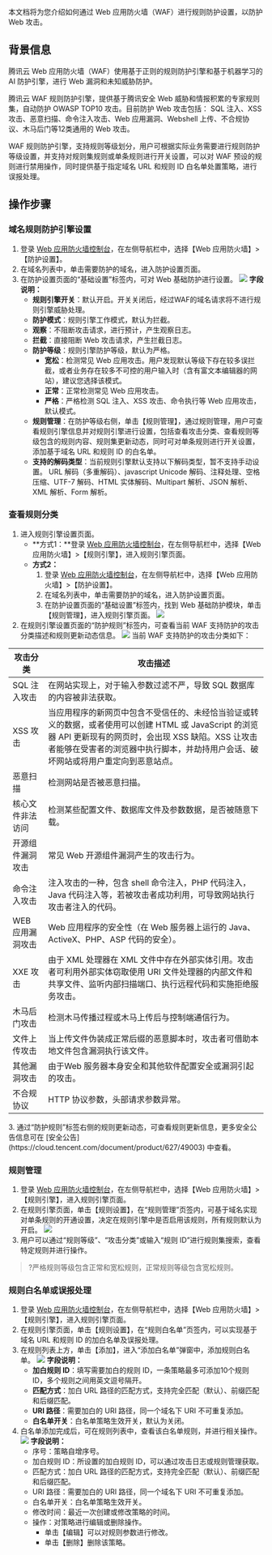 本文档将为您介绍如何通过 Web 应用防火墙（WAF）进行规则防护设置，以防护 Web 攻击。
## 背景信息
腾讯云 Web 应用防火墙（WAF）使用基于正则的规则防护引擎和基于机器学习的 AI 防护引擎，进行 Web 漏洞和未知威胁防护。

腾讯云 WAF 规则防护引擎，提供基于腾讯安全 Web 威胁和情报积累的专家规则集，自动防护 OWASP TOP10 攻击。目前防护 Web 攻击包括： SQL 注入、XSS 攻击、恶意扫描、命令注入攻击、Web 应用漏洞、Webshell 上传、不合规协议、木马后门等12类通用的 Web 攻击。

WAF 规则防护引擎，支持规则等级划分，用户可根据实际业务需要进行规则防护等级设置，并支持对规则集规则或单条规则进行开关设置，可以对 WAF 预设的规则进行禁用操作，同时提供基于指定域名 URL 和规则 ID 白名单处置策略，进行误报处理。

## 操作步骤
### 域名规则防护引擎设置
1. 登录 [Web 应用防火墙控制台](https://console.cloud.tencent.com/guanjia/waf/config)，在左侧导航栏中，选择【Web 应用防火墙】>【防护设置】。
2. 在域名列表中，单击需要防护的域名，进入防护设置页面。
3. 在防护设置页面的“基础设置”标签内，可对 Web 基础防护进行设置。
![](https://main.qcloudimg.com/raw/e44f35ade5584b3eaa9ff3c065d87fc1.png)
**字段说明：**
	- **规则引擎开关**：默认开启。开关关闭后，经过WAF的域名请求将不进行规则引擎威胁处理。
	- **防护模式**：规则引擎工作模式，默认为拦截。
	 - **观察**：不阻断攻击请求，进行预计，产生观察日志。
	 - **拦截**：直接阻断 Web 攻击请求，产生拦截日志。
	- **防护等级**：规则引擎防护等级，默认为严格。
		- **宽松**：检测常见 Web 应用攻击。用户发现默认等级下存在较多误拦截，或者业务存在较多不可控的用户输入时（含有富文本编辑器的网站），建议您选择该模式。
		- **正常**：正常检测常见 Web 应用攻击。
		- **严格**：严格检测 SQL 注入、XSS 攻击、命令执行等 Web 应用攻击，默认模式。
	- **规则管理**：在防护等级右侧，单击【规则管理】，通过规则管理，用户可查看规则引擎信息并对规则引擎进行设置，包括查看攻击分类、查看规则等级包含的规则内容、规则集更新动态，同时可对单条规则进行开关设置，添加基于域名 URL 和规则 ID 的白名单。
	- **支持的解码类型**：当前规则引擎默认支持以下解码类型，暂不支持手动设置。
	URL 解码（多重解码）、javascript Unicode 解码、注释处理、空格压缩、UTF-7 解码、HTML 实体解码、Multipart 解析、JSON 解析、XML 解析、Form 解析。
	
### 查看规则分类
1. 进入规则引擎设置页面。
	- **方式1：**登录 [Web 应用防火墙控制台](https://console.cloud.tencent.com/guanjia/waf/rule)，在左侧导航栏中，选择【Web 应用防火墙】>【规则引擎】，进入规则引擎页面。
	- **方式2：**
		1. 登录 [Web 应用防火墙控制台](https://console.cloud.tencent.com/guanjia/waf/config)，在左侧导航栏中，选择【Web 应用防火墙】>【防护设置】。
		2. 在域名列表中，单击需要防护的域名，进入防护设置页面。
		3. 在防护设置页面的“基础设置”标签内，找到 Web 基础防护模块，单击【规则管理】，进入规则引擎页面。
![](https://main.qcloudimg.com/raw/48cd6b41d942468852f09d2c7b2e0bec.png)
2. 在规则引擎设置页面的“防护规则”标签内，可查看当前 WAF 支持防护的攻击分类描述和规则更新动态信息。
![](https://main.qcloudimg.com/raw/2027673c921993539719191b99225f5f.png)
当前 WAF 支持防护的攻击分类如下：
<table>
<thead>
<tr>
<th>攻击分类</th>
<th>攻击描述</th>
</tr>
</thead>
<tbody><tr>
<td>SQL 注入攻击</td>
<td>在网站实现上，对于输入参数过滤不严，导致 SQL 数据库的内容被非法获取。</td>
</tr>
<tr>
<td>XSS 攻击</td>
<td>当应用程序的新网页中包含不受信任的、未经恰当验证或转义的数据，或者使用可以创建 HTML 或 JavaScript 的浏览器 API 更新现有的网页时，会出现 XSS 缺陷。XSS 让攻击者能够在受害者的浏览器中执行脚本，并劫持用户会话、破坏网站或将用户重定向到恶意站点。</td>
</tr>
<tr>
<td>恶意扫描</td>
<td>检测网站是否被恶意扫描。</td>
</tr>
<tr>
<td>核心文件非法访问</td>
<td>检测某些配置文件、数据库文件及参数数据，是否被随意下载。</td>
</tr>
<tr>
<td>开源组件漏洞攻击</td>
<td>常见 Web 开源组件漏洞产生的攻击行为。</td>
</tr>
<tr>
<td>命令注入攻击</td>
<td>注入攻击的一种，包含 shell 命令注入，PHP 代码注入，Java 代码注入等，若被攻击者成功利用，可导致网站执行攻击者注入的代码。</td>
</tr>
<tr>
<td>WEB 应用漏洞攻击</td>
<td>Web 应用程序的安全性（在 Web 服务器上运行的 Java、 ActiveX、PHP、ASP 代码的安全）。</td>
</tr>
<tr>
<td>XXE 攻击</td>
<td>由于 XML 处理器在 XML 文件中存在外部实体引用。攻击者可利用外部实体窃取使用 URI 文件处理器的内部文件和共享文件、监听内部扫描端口、执行远程代码和实施拒绝服务攻击。</td>
</tr>
<tr>
<td>木马后门攻击</td>
<td>检测木马传播过程或木马上传后与控制端通信行为。</td>
</tr>
<tr>
<td>文件上传攻击</td>
<td>当上传文件伪装成正常后缀的恶意脚本时，攻击者可借助本地文件包含漏洞执行该文件。</td>
</tr>
<tr>
<td>其他漏洞攻击</td>
<td>由于Web 服务器本身安全和其他软件配置安全或漏洞引起的攻击。</td>
</tr>
<tr>
<td>不合规协议</td>
<td>HTTP 协议参数，头部请求参数异常。</td>
</tr>
</tbody></table>
3. 通过“防护规则”标签右侧的规则更新动态，可查看规则更新信息，更多安全公告信息可在 [安全公告](https://cloud.tencent.com/document/product/627/49003) 中查看。

### 规则管理
1. 登录 [Web 应用防火墙控制台](https://console.cloud.tencent.com/guanjia/waf/rule)，在左侧导航栏中，选择【Web 应用防火墙】>【规则引擎】，进入规则引擎页面。
2. 在规则引擎页面，单击【规则设置】，在“规则管理”页签内，可基于域名实现对单条规则的开通设置，决定在规则引擎中是否启用该规则，所有规则默认为开启。
![](https://main.qcloudimg.com/raw/ee70ee2533d3e51e80f0c4e355b24d8a.png)
3. 用户可以通过“规则等级”、“攻击分类”或输入“规则 ID”进行规则集搜索，查看特定规则并进行操作。
>?严格规则等级包含正常和宽松规则，正常规则等级包含宽松规则。

### 规则白名单或误报处理
1. 登录 [Web 应用防火墙控制台](https://console.cloud.tencent.com/guanjia/waf/rule)，在左侧导航栏中，选择【Web 应用防火墙】>【规则引擎】，进入规则引擎页面。
2. 在规则引擎页面，单击【规则设置】，在“规则白名单”页签内，可以实现基于域名 URL 和规则 ID 的加白名单及误报处理。
3. 在规则列表上方，单击【添加】，进入“添加白名单”弹窗中，添加规则白名单。
![](https://main.qcloudimg.com/raw/8aecce850e937fbac9ecc849f660c2e4.png)
**字段说明：**
	- **加白规则 ID**：填写需要加白的规则 ID，一条策略最多可添加10个规则 ID，多个规则之间用英文逗号隔开。
	- **匹配方式**：加白 URL 路径的匹配方式，支持完全匹配（默认）、前缀匹配和后缀匹配。
	- **URI 路径**：需要加白的 URI 路径，同一个域名下 URI 不可重复添加。
	- **白名单开关**：白名单策略生效开关，默认为关闭。
4. 白名单添加完成后，可在规则列表中，查看该白名单规则，并进行相关操作。
![](https://main.qcloudimg.com/raw/11f9c6d560a101f53b940c766e178c8d.png)
**字段说明：**
	- 序号：策略自增序号。
	- 加白规则 ID：所设置的加白规则 ID，可以通过攻击日志或规则管理获取。
	- 匹配方式：加白 URL 路径的匹配方式，支持完全匹配（默认）、前缀匹配和后缀匹配。
	- URI 路径：需要加白的 URI 路径，同一个域名下 URI 不可重复添加。
	- 白名单开关：白名单策略生效开关。
	- 修改时间：最近一次创建或修改策略的时间。
	- 操作：对策略进行编辑或删除操作。
		- 单击【编辑】可以对规则参数进行修改。
		- 单击【删除】删除该策略。
